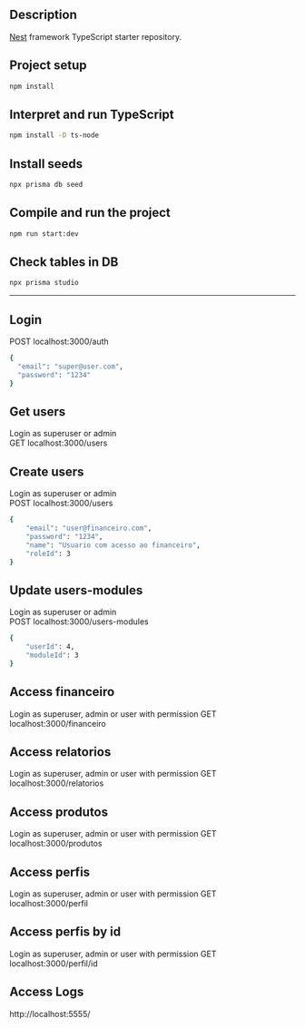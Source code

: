 ## Description

[Nest](https://github.com/nestjs/nest) framework TypeScript starter repository.

## Project setup

```bash
npm install
```

## Interpret and run TypeScript

```bash
npm install -D ts-node
```

## Install seeds

```bash
npx prisma db seed
```

## Compile and run the project

```bash
npm run start:dev
```

## Check tables in DB

```bash
npx prisma studio
```

---
## Login
POST localhost:3000/auth
```bash
{
  "email": "super@user.com",
  "password": "1234"
}
```

## Get users
Login as superuser or admin  
GET localhost:3000/users

## Create users
Login as superuser or admin  
POST localhost:3000/users
```bash
{
    "email": "user@financeiro.com",
    "password": "1234",
    "name": "Usuario com acesso ao financeiro",
    "roleId": 3
}
```

## Update users-modules
Login as superuser or admin  
POST localhost:3000/users-modules
```bash
{
    "userId": 4,
    "moduleId": 3
}
```

## Access financeiro
Login as superuser, admin or user with permission 
GET localhost:3000/financeiro

## Access relatorios
Login as superuser, admin or user with permission 
GET localhost:3000/relatorios

## Access produtos
Login as superuser, admin or user with permission 
GET localhost:3000/produtos

## Access perfis
Login as superuser, admin or user with permission 
GET localhost:3000/perfil

## Access perfis by id
Login as superuser, admin or user with permission 
GET localhost:3000/perfil/id

## Access Logs
http://localhost:5555/
